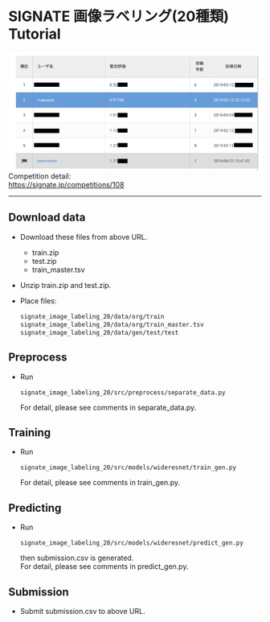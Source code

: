 # SIGNATE 画像ラベリング(20種類) Tutorial
![ranking](ranking_20190312.jpg)  
Competition detail:  
https://signate.jp/competitions/108
***


## Download data  
* Download these files from  above URL.  
    * train.zip
    * test.zip
    * train_master.tsv  

* Unzip train.zip and test.zip.  
* Place files:  
    ```
    signate_image_labeling_20/data/org/train  
    signate_image_labeling_20/data/org/train_master.tsv
    signate_image_labeling_20/data/gen/test/test
    ```

## Preprocess
* Run 
    ```
    signate_image_labeling_20/src/preprocess/separate_data.py
    ```
    For detail, please see comments in separate_data.py.

## Training
* Run 
    ```
    signate_image_labeling_20/src/models/wideresnet/train_gen.py
    ```
    For detail, please see comments in train_gen.py.

## Predicting
* Run 
    ```
    signate_image_labeling_20/src/models/wideresnet/predict_gen.py
    ```
    then submission.csv is generated.  
    For detail, please see comments in predict_gen.py.

## Submission
* Submit submission.csv to above URL.
